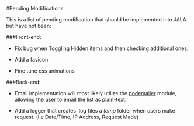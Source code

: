 #Pending Modifications

This is a list of pending modification that should be implemented
into JALA but have not been:

###Front-end:

  - Fix bug when Toggling Hidden items and then checking additional
    ones.

  - Add a favicon

  - Fine tune css animations

###Back-end:

  - Email implementation will most likely utilize the [nodemailer](https://www.npmjs.com/package/nodemailer)
    module, allowing the user to email the list as plain-text.

  - Add a logger that creates .log files a _temp_ folder
    when users make request.
    (i.e Date/Time, IP Address, Request Made)
